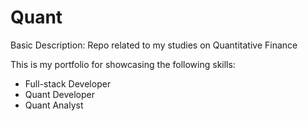 # Quant
Basic Description: Repo related to my studies on Quantitative Finance

This is my portfolio for showcasing the following skills:
- Full-stack Developer
- Quant Developer
- Quant Analyst
